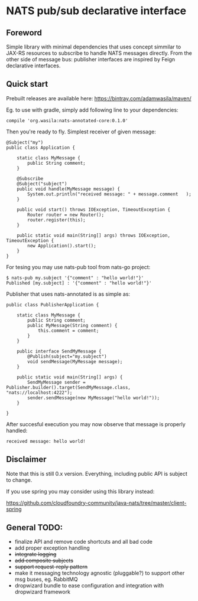 # NATS pub/sub declarative interface

## Foreword

Simple library with minimal dependencies that uses concept simmilar to JAX-RS resources to subscribe to handle NATS messages directly. From the other side of message bus: publisher interfaces are inspired by Feign declarative interfaces.

## Quick start

Prebuilt releases are available here: https://bintray.com/adamwasila/maven/

Eg. to use with gradle, simply add following line to your dependencies:

```
compile 'org.wasila:nats-annotated-core:0.1.0'
```

Then you're ready to fly. Simplest receiver of given message:

```
@Subject("my")
public class Application {

    static class MyMessage {
        public String comment;
    }

    @Subscribe
    @Subject("subject")
    public void handle(MyMessage message) {
        System.out.println("received message: " + message.comment   );
    }

    public void start() throws IOException, TimeoutException {
        Router router = new Router();
        router.register(this);
    }

    public static void main(String[] args) throws IOException, TimeoutException {
        new Application().start();
    }
}
```

For tesing you may use nats-pub tool from nats-go project:

```
$ nats-pub my.subject '{"comment" : "hello world!"}'
Published [my.subject] : '{"comment" : "hello world!"}'
```

Publisher that uses nats-annotated is as simple as:

```
public class PublisherApplication {

    static class MyMessage {
        public String comment;
        public MyMessage(String comment) {
            this.comment = comment;
        }
    }

    public interface SendMyMessage {
        @Publish(subject="my.subject")
        void sendMessage(MyMessage message);
    }

    public static void main(String[] args) {
        SendMyMessage sender = Publisher.builder().target(SendMyMessage.class, "nats://localhost:4222");
        sender.sendMessage(new MyMessage("hello world!"));
    }

}
```

After succesful execution you may now observe that message is properly handled:

```
received message: hello world!
```

## Disclaimer

Note that this is still 0.x version. Everything, including public API is subject to change.

If you use spring you may consider using this library instead:

https://github.com/cloudfoundry-community/java-nats/tree/master/client-spring

## General TODO:

  * finalize API and remove code shortcuts and all bad code
  * add proper exception handling
  * ~~integrate logging~~
  * ~~add composite subjects~~
  * ~~support request-reply pattern~~
  * make it messaging technology agnostic (pluggable?) to support other msg buses, eg. RabbitMQ
  * dropwizard bundle to ease configuration and integration with dropwizard framework
